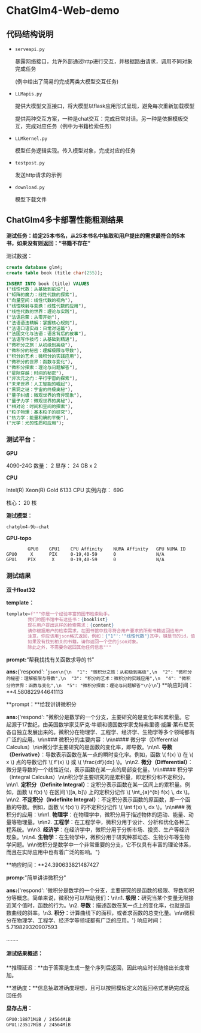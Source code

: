 # ChatGlm4-Web-demo

## 代码结构说明

* `serveapi.py`

  暴露网络接口，允许外部通过http进行交互，并根据路由请求，调用不同对象完成任务

  (例中给出了简易的完成两类大模型交互任务)

* `LLMapis.py`

  提供大模型交互接口，将大模型以flask应用形式呈现，避免每次重新加载模型

  提供两种交互方案，一种是chat交互：完成日常对话。另一种是依据模板交互，完成对应任务（例中为书籍检索任务）

* `LLMkernel.py`

  模型任务逻辑实现。传入模型对象，完成对应的任务

* `testpost.py`

  发送http请求的示例

* `download.py`

  模型下载文件

## ChatGlm4多卡部署性能粗测结果

**测试任务：给定25本书名，从25本书名中抽取和用户提出的需求最符合的5本书，如果没有则返回：“书籍不存在”**

测试数据：

```sql
create database glm4;
create table book (title char(255));
```

```sql
INSERT INTO book (title) VALUES 
("线性代数：从基础到前沿"),
("矩阵的魔力：线性代数的探索"),
("向量空间：线性代数的视角"),
("线性映射与变换：线性代数的应用"),
("线性代数的世界：理论与实践"),
("法语启蒙：从零开始"),
("法语语法精解：掌握核心规则"),
("法语口语实战：日常对话篇"),
("法国文化与法语：语言背后的故事"),
("法语写作技巧：从基础到精进"),
("微积分之旅：从初级到高级"),
("微积分的秘密：理解极限与导数"),
("积分的艺术：微积分的实践应用"),
("微积分的世界：函数与变化"),
("微积分探索：理论与问题解答"),
("星际穿越：时间的秘密"),
("异次元之门：平行宇宙的探索"),
("未来世界：人工智能的崛起"),
("黑洞之谜：宇宙的终极奥秘"),
("量子纠缠：微观世界的奇异现象"),
("量子力学：微观世界的奥秘"),
("相对论：时间和空间的探索"),
("粒子物理：基本粒子的研究"),
("热力学：能量和熵的平衡"),
("光学：光的性质和应用");

```

### **测试平台：**

**GPU**

4090-24G 数量： 2  显存： 24 GB x 2

**CPU**

Intel(R) Xeon(R) Gold 6133 CPU 实例内存： 69G

核心： 20 核

**测试模型：**

`chatglm4-9b-chat`

**GPU-topo**

```
        GPU0    GPU1    CPU Affinity    NUMA Affinity   GPU NUMA ID
GPU0     X      PIX     0-19,40-59      0               N/A
GPU1    PIX      X      0-19,40-59      0               N/A
```

### **测试结果**

**双卡float32**

**template：**

```python
template=f"""你是一个经验丰富的图书检索助手。
        我们的图书馆中有这些书：{booklist}
        现在用户提出这样的检索需求：{content}
        请你根据用户的检索需求，在图书馆中找寻符合用户要求的所有书籍返回给用户
        注意，你应该用json格式返回，例如：{"1"':'"线性代数"}其中，键是书的id，值是书名
        如果没有找到相关的书籍，请你返回一个空的json对象。
        除此之外，不需要你返回其他任何信息"""
```



**prompt:**“帮我找找有关函数求导的书”

**ans:**{'respond': '```json\n{\n  "1": "微积分之旅：从初级到高级",\n  "2": "微积分的秘密：理解极限与导数",\n  "3": "积分的艺术：微积分的实践应用",\n  "4": "微积分的世界：函数与变化",\n  "5": "微积分探索：理论与问题解答"\n}\n```'}
**响应时间：**4.580822944641113



**prompt：**给我讲讲微积分

**ans:**{'respond': "微积分是数学的一个分支，主要研究的是变化率和累积量。它起源于17世纪，由英国数学家艾萨克·牛顿和德国数学家戈特弗里德·威廉·莱布尼茨各自独立发展出来的。微积分在物理学、工程学、经济学、生物学等多个领域都有广泛的应用。\n\n### 微积分的主要内容：\n\n#### 微分学（Differential Calculus）\n\n微分学主要研究的是函数的变化率，即导数。\n\n1. **导数（Derivative）**：导数表示函数在某一点的瞬时变化率。例如，函数 \\( f(x) \\) 在 \\( x \\) 点的导数记作 \\( f'(x) \\) 或 \\( \\frac{df}{dx} \\)。\n\n2. **微分（Differential）**：微分是导数的一个线性近似，表示函数在某一点的局部变化量。\n\n#### 积分学（Integral Calculus）\n\n积分学主要研究的是累积量，即定积分和不定积分。\n\n1. **定积分（Definite Integral）**：定积分表示函数在某一区间上的累积量。例如，函数 \\( f(x) \\) 在区间 \\([a, b]\\) 上的定积分记作 \\( \\int_{a}^{b} f(x) \\, dx \\)。\n\n2. **不定积分（Indefinite Integral）**：不定积分表示函数的原函数，即一个函数的导数。例如，函数 \\( f(x) \\) 的不定积分记作 \\( \\int f(x) \\, dx \\)。\n\n### 微积分的应用：\n\n1. **物理学**：在物理学中，微积分用于描述物体的运动、能量、动量等物理量。\n\n2. **工程学**：在工程学中，微积分用于设计、分析和优化各种工程系统。\n\n3. **经济学**：在经济学中，微积分用于分析市场、投资、生产等经济现象。\n\n4. **生物学**：在生物学中，微积分用于研究种群动态、生物分布等生物学问题。\n\n微积分是数学中一个非常重要的分支，它不仅具有丰富的理论体系，而且在实际应用中也有着广泛的影响。"}

**响应时间：**24.390633821487427



**promp:**"简单讲讲微积分"

**ans:**{'respond': '微积分是数学的一个分支，主要研究的是函数的极限、导数和积分等概念。简单来说，微积分可以帮助我们：\n\n1. **极限**：研究当某个变量无限接近某个值时，函数的行为。\n2. **导数**：描述函数在某一点上的变化率，也就是函数曲线的斜率。\n3. **积分**：计算曲线下的面积，或者求函数的总变化量。\n\n微积分在物理学、工程学、经济学等领域都有广泛的应用。'}
响应时间：5.719829320907593

........

#### 测试结果概述：

**推理延迟：**由于答案是生成一整个序列后返回，因此响应时长随输出长度增加。

**准确度：**信息抽取准确度理想，且可以按照模板定义的返回格式准确完成返回任务

**显存占用：**

```
GPU0:18871MiB / 24564MiB
GPU1:23517MiB / 24564MiB
```





